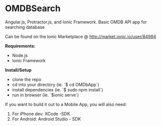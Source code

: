 # OMDBSearch
Angular.js, Protractor.js, and Ionic Framework. Basic OMDB API app for searching database

Can be found on the Ionic Marketplace @ http://market.ionic.io/user/84984

**Requirements:**
<ul>
<li>Node.js</li>
<li>Ionic Framework</li>
</ul>

**Install/Setup**
<ul>
<li>clone the repo</li>
<li>cd into your directory (ie. `$ cd OMDbApp`)</li>
<li>install dependencies (ie. `$ sudo npm install`)</li>
<li>run in browser (ie. `$ionic serve`)</li>
</ul>

If you want to build it out to a Mobile App, you will also need:
1) For iPhone dev: XCode -SDK
2) For Android: Android Studio - SDK

